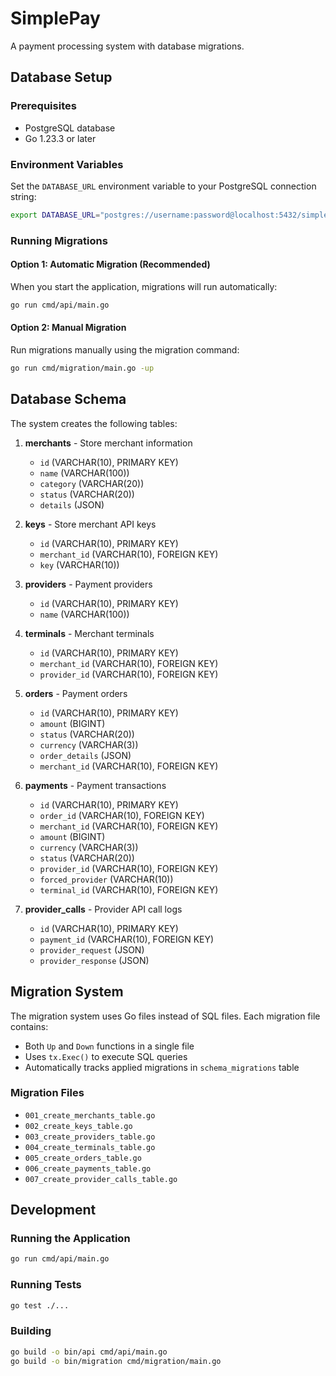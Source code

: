 # SimplePay

A payment processing system with database migrations.

## Database Setup

### Prerequisites
- PostgreSQL database
- Go 1.23.3 or later

### Environment Variables
Set the `DATABASE_URL` environment variable to your PostgreSQL connection string:
```bash
export DATABASE_URL="postgres://username:password@localhost:5432/simplepay?sslmode=disable"
```

### Running Migrations

#### Option 1: Automatic Migration (Recommended)
When you start the application, migrations will run automatically:
```bash
go run cmd/api/main.go
```

#### Option 2: Manual Migration
Run migrations manually using the migration command:
```bash
go run cmd/migration/main.go -up
```

## Database Schema

The system creates the following tables:

1. **merchants** - Store merchant information
   - `id` (VARCHAR(10), PRIMARY KEY)
   - `name` (VARCHAR(100))
   - `category` (VARCHAR(20))
   - `status` (VARCHAR(20))
   - `details` (JSON)

2. **keys** - Store merchant API keys
   - `id` (VARCHAR(10), PRIMARY KEY)
   - `merchant_id` (VARCHAR(10), FOREIGN KEY)
   - `key` (VARCHAR(10))

3. **providers** - Payment providers
   - `id` (VARCHAR(10), PRIMARY KEY)
   - `name` (VARCHAR(100))

4. **terminals** - Merchant terminals
   - `id` (VARCHAR(10), PRIMARY KEY)
   - `merchant_id` (VARCHAR(10), FOREIGN KEY)
   - `provider_id` (VARCHAR(10), FOREIGN KEY)

5. **orders** - Payment orders
   - `id` (VARCHAR(10), PRIMARY KEY)
   - `amount` (BIGINT)
   - `status` (VARCHAR(20))
   - `currency` (VARCHAR(3))
   - `order_details` (JSON)
   - `merchant_id` (VARCHAR(10), FOREIGN KEY)

6. **payments** - Payment transactions
   - `id` (VARCHAR(10), PRIMARY KEY)
   - `order_id` (VARCHAR(10), FOREIGN KEY)
   - `merchant_id` (VARCHAR(10), FOREIGN KEY)
   - `amount` (BIGINT)
   - `currency` (VARCHAR(3))
   - `status` (VARCHAR(20))
   - `provider_id` (VARCHAR(10), FOREIGN KEY)
   - `forced_provider` (VARCHAR(10))
   - `terminal_id` (VARCHAR(10), FOREIGN KEY)

7. **provider_calls** - Provider API call logs
   - `id` (VARCHAR(10), PRIMARY KEY)
   - `payment_id` (VARCHAR(10), FOREIGN KEY)
   - `provider_request` (JSON)
   - `provider_response` (JSON)

## Migration System

The migration system uses Go files instead of SQL files. Each migration file contains:
- Both `Up` and `Down` functions in a single file
- Uses `tx.Exec()` to execute SQL queries
- Automatically tracks applied migrations in `schema_migrations` table

### Migration Files
- `001_create_merchants_table.go`
- `002_create_keys_table.go`
- `003_create_providers_table.go`
- `004_create_terminals_table.go`
- `005_create_orders_table.go`
- `006_create_payments_table.go`
- `007_create_provider_calls_table.go`

## Development

### Running the Application
```bash
go run cmd/api/main.go
```

### Running Tests
```bash
go test ./...
```

### Building
```bash
go build -o bin/api cmd/api/main.go
go build -o bin/migration cmd/migration/main.go
```
